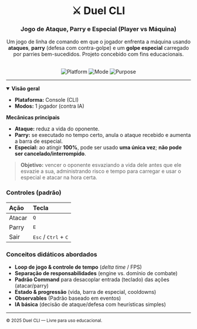 <div align="center">

# ⚔️ Duel CLI
### Jogo de **Ataque**, **Parry** e **Especial** (Player vs Máquina)

<p>Um jogo de linha de comando em que o jogador enfrenta a máquina usando <b>ataques</b>, <b>parry</b> (defesa com contra-golpe) e um <b>golpe especial</b> carregado por parries bem-sucedidos. Projeto concebido com fins educacionais.</p>

<br/>

<img alt="Platform" src="https://img.shields.io/badge/plataforma-CLI-informational">
<img alt="Mode" src="https://img.shields.io/badge/modo-1%20jogador%20(IA)-blue">
<img alt="Purpose" src="https://img.shields.io/badge/educacional-sim-success">

</div>

---

<details open>
<summary><b>Visão geral</b></summary>

- **Plataforma:** Console (CLI)  
- **Modos:** 1 jogador (contra IA)

**Mecânicas principais**
- **Ataque:** reduz a vida do oponente.  
- **Parry:** se executado no tempo certo, anula o ataque recebido e aumenta a barra de especial.  
- **Especial:** ao atingir **100%**, pode ser usado **uma única vez**; **não pode ser cancelado/interrompido**.

> **Objetivo:** vencer o oponente esvaziando a vida dele antes que ele esvazie a sua, administrando risco e tempo para carregar e usar o especial e atacar na hora certa.
</details>

### Controles (padrão)

| Ação   | Tecla                                 |
|:------ |:------------------------------------- |
| Atacar | <kbd>Q</kbd>                          |
| Parry  | <kbd>E</kbd>                          |
| Sair   | <kbd>Esc</kbd> / <kbd>Ctrl</kbd> + <kbd>C</kbd> |

### Conceitos didáticos abordados

- **Loop de jogo & controle de tempo** (*delta time* / FPS)  
- **Separação de responsabilidades** (engine vs. domínio de combate)  
- **Padrão Command** para desacoplar entrada (teclado) das ações (atacar/parry)  
- **Estado & progressão** (vida, barra de especial, cooldowns)
- **Observables** (Padrão baseado em eventos)  
- **IA básica** (decisão de ataque/defesa com heurísticas simples)

---

<sub>© 2025 Duel CLI — Livre para uso educacional.</sub>
